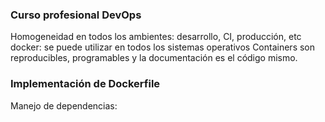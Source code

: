 ### Curso profesional DevOps

Homogeneidad en todos los ambientes: desarrollo, CI, producción, etc
docker: se puede utilizar en todos los sistemas operativos
    Containers son reproducibles, programables y la documentación es el código mismo.

### Implementación de Dockerfile
Manejo de dependencias: 